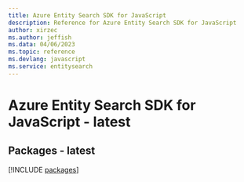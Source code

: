 ```yaml
---
title: Azure Entity Search SDK for JavaScript
description: Reference for Azure Entity Search SDK for JavaScript
author: xirzec
ms.author: jeffish
ms.data: 04/06/2023
ms.topic: reference
ms.devlang: javascript
ms.service: entitysearch
---
```

# Azure Entity Search SDK for JavaScript - latest
## Packages - latest
[!INCLUDE [packages](entity-search-index.md)]